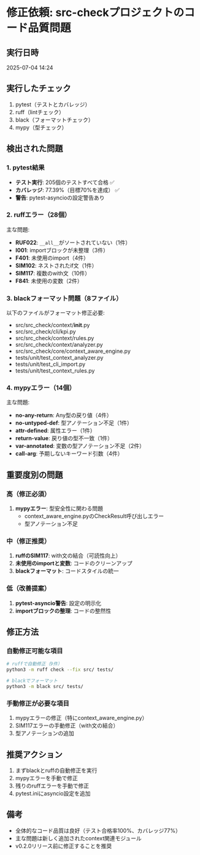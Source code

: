 # 修正依頼: src-checkプロジェクトのコード品質問題

## 実行日時
2025-07-04 14:24

## 実行したチェック
1. pytest（テストとカバレッジ）
2. ruff（lintチェック）
3. black（フォーマットチェック）
4. mypy（型チェック）

## 検出された問題

### 1. pytest結果
- **テスト実行**: 205個のテストすべて合格 ✅
- **カバレッジ**: 77.39%（目標70%を達成） ✅
- **警告**: pytest-asyncioの設定警告あり

### 2. ruffエラー（28個）
主な問題:
- **RUF022**: `__all__`がソートされていない（1件）
- **I001**: importブロックが未整理（3件）
- **F401**: 未使用のimport（4件）
- **SIM102**: ネストされたif文（1件）
- **SIM117**: 複数のwith文（10件）
- **F841**: 未使用の変数（2件）

### 3. blackフォーマット問題（8ファイル）
以下のファイルがフォーマット修正必要:
- src/src_check/context/__init__.py
- src/src_check/cli/kpi.py
- src/src_check/context/rules.py
- src/src_check/context/analyzer.py
- src/src_check/core/context_aware_engine.py
- tests/unit/test_context_analyzer.py
- tests/unit/test_cli_import.py
- tests/unit/test_context_rules.py

### 4. mypyエラー（14個）
主な問題:
- **no-any-return**: Any型の戻り値（4件）
- **no-untyped-def**: 型アノテーション不足（1件）
- **attr-defined**: 属性エラー（1件）
- **return-value**: 戻り値の型不一致（1件）
- **var-annotated**: 変数の型アノテーション不足（2件）
- **call-arg**: 予期しないキーワード引数（4件）

## 重要度別の問題

### 高（修正必須）
1. **mypyエラー**: 型安全性に関わる問題
   - context_aware_engine.pyのCheckResult呼び出しエラー
   - 型アノテーション不足

### 中（修正推奨）
1. **ruffのSIM117**: with文の結合（可読性向上）
2. **未使用のimportと変数**: コードのクリーンアップ
3. **blackフォーマット**: コードスタイルの統一

### 低（改善提案）
1. **pytest-asyncio警告**: 設定の明示化
2. **importブロックの整理**: コードの整然性

## 修正方法

### 自動修正可能な項目
```bash
# ruffで自動修正（9件）
python3 -m ruff check --fix src/ tests/

# blackでフォーマット
python3 -m black src/ tests/
```

### 手動修正が必要な項目
1. mypyエラーの修正（特にcontext_aware_engine.py）
2. SIM117エラーの手動修正（with文の結合）
3. 型アノテーションの追加

## 推奨アクション
1. まずblackとruffの自動修正を実行
2. mypyエラーを手動で修正
3. 残りのruffエラーを手動で修正
4. pytest.iniにasyncio設定を追加

## 備考
- 全体的なコード品質は良好（テスト合格率100%、カバレッジ77%）
- 主な問題は新しく追加されたcontext関連モジュール
- v0.2.0リリース前に修正することを推奨